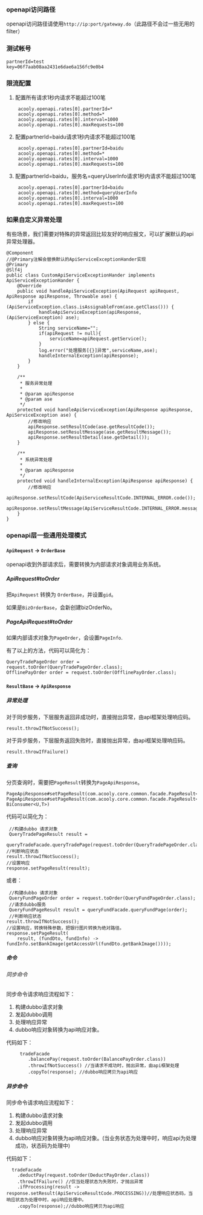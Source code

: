 ### openapi访问路径

openapi访问路径请使用`http://ip:port/gateway.do`（此路径不会过一些无用的filter）

### 测试帐号

    partnerId=test
    key=06f7aab08aa2431e6dae6a156fc9e0b4

### 限流配置

1. 配置所有请求1秒内请求不能超过100笔

        acooly.openapi.rates[0].partnerId=*
        acooly.openapi.rates[0].method=*
        acooly.openapi.rates[0].interval=1000
        acooly.openapi.rates[0].maxRequests=100

2. 配置partnerId=baidu请求1秒内请求不能超过100笔

        acooly.openapi.rates[0].partnerId=baidu
        acooly.openapi.rates[0].method=*
        acooly.openapi.rates[0].interval=1000
        acooly.openapi.rates[0].maxRequests=100

3. 配置partnerId=baidu，服务名=queryUserInfo请求1秒内请求不能超过100笔    

        acooly.openapi.rates[0].partnerId=baidu
        acooly.openapi.rates[0].method=queryUserInfo
        acooly.openapi.rates[0].interval=1000
        acooly.openapi.rates[0].maxRequests=100

### 如果自定义异常处理

有些场景，我们需要对特殊的异常返回比较友好的响应报文，可以扩展默认的api异常处理器。

    @Component
    //@Primary注解会替换默认的ApiServiceExceptionHander实现
    @Primary
    @Slf4j
    public class CustomApiServiceExceptionHander implements ApiServiceExceptionHander {
        @Override
        public void handleApiServiceException(ApiRequest apiRequest, ApiResponse apiResponse, Throwable ase) {
            if (ApiServiceException.class.isAssignableFrom(ase.getClass())) {
                handleApiServiceException(apiResponse, (ApiServiceException) ase);
            } else {
                String serviceName="";
                if(apiRequest != null){
                    serviceName=apiRequest.getService();
                }
                log.error("处理服务[{}]异常",serviceName,ase);
                handleInternalException(apiResponse);
            }
        }

        /**
         * 服务异常处理
         *
         * @param apiResponse
         * @param ase
         */
        protected void handleApiServiceException(ApiResponse apiResponse, ApiServiceException ase) {
            //修改响应
            apiResponse.setResultCode(ase.getResultCode());
            apiResponse.setResultMessage(ase.getResultMessage());
            apiResponse.setResultDetail(ase.getDetail());
        }

        /**
         * 系统异常处理
         *
         * @param apiResponse
         */
        protected void handleInternalException(ApiResponse apiResponse) {
            //修改响应
            apiResponse.setResultCode(ApiServiceResultCode.INTERNAL_ERROR.code());
            apiResponse.setResultMessage(ApiServiceResultCode.INTERNAL_ERROR.message());
        }
    }



### openapi层一些通用处理模式

#### `ApiRequest` -> `OrderBase`

openapi收到外部请求后，需要转换为内部请求对象调用业务系统。

##### ApiRequest#toOrder

把`ApiRequest` 转换为 `OrderBase`，并设置`gid`。

如果是`BizOrderBase`，会新创建bizOrderNo。

##### PageApiRequest#toOrder

如果内部请求对象为`PageOrder`，会设置`PageInfo`.


有了以上的方法，代码可以简化为：

	QueryTradePageOrder order = request.toOrder(QueryTradePageOrder.class);
	OfflinePayOrder order = request.toOrder(OfflinePayOrder.class);


#### `ResultBase` -> `ApiResponse`

##### 异常处理

对于同步服务，下层服务返回非成功时，直接抛出异常，由api框架处理响应码。

	result.throwIfNotSuccess();

对于异步服务，下层服务返回失败时，直接抛出异常，由api框架处理响应码。

	result.throwIfFailure()

##### 查询

分页查询时，需要把`PageResult`转换为`PageApiResponse`。

	PageApiResponse#setPageResult(com.acooly.core.common.facade.PageResult<U>)
	PageApiResponse#setPageResult(com.acooly.core.common.facade.PageResult<U>, BiConsumer<U,T>)

代码可以简化为：

	 //构建dubbo 请求对象
	 QueryTradePageResult result =
        queryTradeFacade.queryTradePage(request.toOrder(QueryTradePageOrder.class));
    //判断响应状态
    result.throwIfNotSuccess();
    //设置响应
    response.setPageResult(result);

或者：

	 //构建dubbo 请求对象
	 QueryFundPageOrder order = request.toOrder(QueryFundPageOrder.class);
	 //请求dubbo服务
	 QueryFundPageResult result = queryFundFacade.queryFundPage(order);
	 //判断响应状态
    result.throwIfNotSuccess();
    //设置响应，转换特殊参数，把银行图片转换为绝对路径。
    response.setPageResult(
        result, (fundDto, fundInfo) -> fundInfo.setBankImage(getAccessUrl(fundDto.getBankImage())));

##### 命令

###### 同步命令

同步命令请求响应流程如下：

1. 构建dubbo请求对象
2. 发起dubbo调用
3. 处理响应异常
4. dubbo响应对象转换为api响应对象。

代码如下：

		 tradeFacade
	        .balancePay(request.toOrder(BalancePayOrder.class))
	        .throwIfNotSuccess() //当请求不成功时，抛出异常，由api框架处理
	        .copyTo(response); //dubbo响应拷贝为api响应

##### 异步命令

同步命令请求响应流程如下：

1. 构建dubbo请求对象
2. 发起dubbo调用
3. 处理响应异常
4. dubbo响应对象转换为api响应对象。(当业务状态为处理中时，响应api为处理成功，状态码为处理中)

代码如下：

	  tradeFacade
        .deductPay(request.toOrder(DeductPayOrder.class))
        .throwIfFailure() //仅当处理状态为失败时，才抛出异常
        .ifProcessing(result -> response.setResult(ApiServiceResultCode.PROCESSING))//处理响应状态码，当响应状态为处理中时，api响应处理中。
        .copyTo(response);//dubbo响应拷贝为api响应